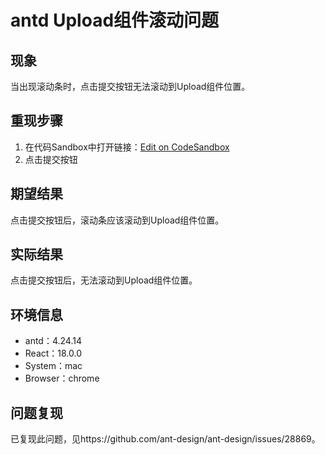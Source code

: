 # antd Upload组件滚动问题

## 现象

当出现滚动条时，点击提交按钮无法滚动到Upload组件位置。

## 重现步骤

1. 在代码Sandbox中打开链接：[Edit on CodeSandbox](https://codesandbox.io/static/img/play-codesandbox.svg)
2. 点击提交按钮

## 期望结果

点击提交按钮后，滚动条应该滚动到Upload组件位置。

## 实际结果

点击提交按钮后，无法滚动到Upload组件位置。

## 环境信息

- antd：4.24.14
- React：18.0.0
- System：mac
- Browser：chrome

## 问题复现

已复现此问题，见https://github.com/ant-design/ant-design/issues/28869。
